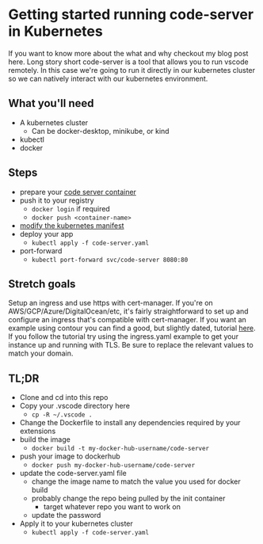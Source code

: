 # Getting started running code-server in Kubernetes

If you want to know more about the what and why checkout my blog post here. Long story short code-server is a tool that allows you to run vscode remotely. In this case we're going to run it directly in our kubernetes cluster so we can natively interact with our kubernetes environment.

## What you'll need

* A kubernetes cluster
  * Can be docker-desktop, minikube, or kind
* kubectl
* docker

## Steps

* prepare your [code server container](docker-container.md)
* push it to your registry
  * `docker login` if required
  * `docker push <container-name>`
* [modify the kubernetes manifest](kubernetes-manifest.md)
* deploy your app
  * `kubectl apply -f code-server.yaml`
* port-forward
  * `kubectl port-forward svc/code-server 8080:80`

## Stretch goals

Setup an ingress and use https with cert-manager. If you're on AWS/GCP/Azure/DigitalOcean/etc, it's fairly straightforward to set up and configure an ingress that's compatible with cert-manager. If you want an example using contour you can find a good, but slightly dated, tutorial [here](https://projectcontour.io/guides/cert-manager/). If you follow the tutorial try using the ingress.yaml example to get your instance up and running with TLS. Be sure to replace the relevant values to match your domain.

## TL;DR

* Clone and cd into this repo
* Copy your .vscode directory here
  * `cp -R ~/.vscode .`
* Change the Dockerfile to install any dependencies required by your extensions
* build the image
  * `docker build -t my-docker-hub-username/code-server`
* push your image to dockerhub
  * `docker push my-docker-hub-username/code-server`
* update the code-server.yaml file
  * change the image name to match the value you used for docker build
  * probably change the repo being pulled by the init container
    * target whatever repo you want to work on
  * update the password
* Apply it to your kubernetes cluster
  * `kubectl apply -f code-server.yaml`
